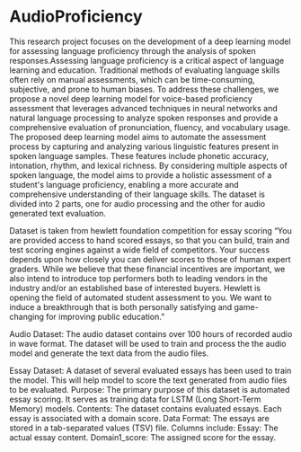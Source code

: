 # AudioProficiency
This research project focuses on the development of a deep learning model for assessing language proficiency through the analysis of spoken responses.Assessing language proficiency is a critical aspect of language learning and education. Traditional methods of evaluating language skills often rely on manual assessments, which can be time-consuming, subjective, and prone to human biases. To address these challenges, we propose a novel deep learning model for voice-based proficiency assessment that leverages advanced techniques in neural networks and natural language processing to analyze spoken responses and provide a comprehensive evaluation of pronunciation, fluency, and vocabulary usage. The proposed deep learning model aims to automate the assessment process by capturing and analyzing various linguistic features present in spoken language samples. These features include phonetic accuracy, intonation, rhythm, and lexical richness. By considering multiple aspects of spoken language, the model aims to provide a holistic assessment of a student's language proficiency, enabling a more accurate and comprehensive understanding of their language skills.
The dataset is divided into 2 parts, one for audio processing and the other for audio generated text evaluation. 

Dataset is taken from hewlett foundation competition for essay scoring
“You are provided access to hand scored essays, so that you can build, train and test scoring engines against a wide field of competitors.  Your success depends upon how closely you can deliver scores to those of human expert graders.  While we believe that these financial incentives are important, we also intend to introduce top performers both to leading vendors in the industry and/or an established base of interested buyers.  Hewlett is opening the field of automated student assessment to you.  We want to induce a breakthrough that is both personally satisfying and game-changing for improving public education.”



Audio Dataset: The audio dataset contains over 100 hours of recorded audio in wave format. The dataset will be used to train and process the the audio model and generate the text data from the audio files.

Essay Dataset: A dataset of several evaluated essays has been used to train the model. This will help model to score the text generated from audio files to be evaluated.
Purpose:
The primary purpose of this dataset is automated essay scoring.
 It serves as training data for LSTM (Long Short-Term Memory) models.
Contents:
The dataset contains evaluated essays.
Each essay is associated with a domain score.
Data Format:
The essays are stored in a tab-separated values (TSV) file.
Columns include:
Essay: The actual essay content.
Domain1_score: The assigned score for the essay.

